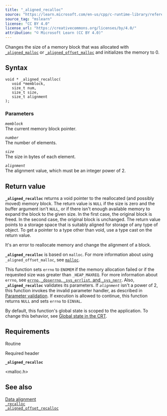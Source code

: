 ```yaml
---
title: "_aligned_recalloc"
source: "https://learn.microsoft.com/en-us/cpp/c-runtime-library/reference/aligned-recalloc?view=msvc-170"
source_tag: "mslearn"
license: "CC BY 4.0"
license_url: "https://creativecommons.org/licenses/by/4.0/"
attribution: "© Microsoft Learn (CC BY 4.0)"
---
```

Changes the size of a memory block that was allocated with [`_aligned_malloc`](https://learn.microsoft.com/en-us/cpp/c-runtime-library/reference/aligned-malloc?view=msvc-170) or [`_aligned_offset_malloc`](https://learn.microsoft.com/en-us/cpp/c-runtime-library/reference/aligned-offset-malloc?view=msvc-170) and initializes the memory to 0.

## Syntax

```
void * _aligned_recalloc(
   void *memblock,
   size_t num,
   size_t size,
   size_t alignment
);
```

### Parameters

_`memblock`_  
The current memory block pointer.

_`number`_  
The number of elements.

_`size`_  
The size in bytes of each element.

_`alignment`_  
The alignment value, which must be an integer power of 2.

## Return value

**`_aligned_recalloc`** returns a void pointer to the reallocated (and possibly moved) memory block. The return value is `NULL` if the size is zero and the buffer argument isn't `NULL`, or if there isn't enough available memory to expand the block to the given size. In the first case, the original block is freed. In the second case, the original block is unchanged. The return value points to a storage space that is suitably aligned for storage of any type of object. To get a pointer to a type other than void, use a type cast on the return value.

It's an error to reallocate memory and change the alignment of a block.

**`_aligned_recalloc`** is based on `malloc`. For more information about using `_aligned_offset_malloc`, see [`malloc`](https://learn.microsoft.com/en-us/cpp/c-runtime-library/reference/malloc?view=msvc-170).

This function sets `errno` to `ENOMEM` if the memory allocation failed or if the requested size was greater than `_HEAP_MAXREQ`. For more information about `errno`, see [`errno`, `_doserrno`, `_sys_errlist`, and `_sys_nerr`](https://learn.microsoft.com/en-us/cpp/c-runtime-library/errno-doserrno-sys-errlist-and-sys-nerr?view=msvc-170). Also, **`_aligned_recalloc`** validates its parameters. If _`alignment`_ isn't a power of 2, this function invokes the invalid parameter handler, as described in [Parameter validation](https://learn.microsoft.com/en-us/cpp/c-runtime-library/parameter-validation?view=msvc-170). If execution is allowed to continue, this function returns `NULL` and sets `errno` to `EINVAL`.

By default, this function's global state is scoped to the application. To change this behavior, see [Global state in the CRT](https://learn.microsoft.com/en-us/cpp/c-runtime-library/global-state?view=msvc-170).

## Requirements

Routine

Required header

**`_aligned_recalloc`**

<malloc.h>

## See also

[Data alignment](https://learn.microsoft.com/en-us/cpp/c-runtime-library/data-alignment?view=msvc-170)  
[`_recalloc`](https://learn.microsoft.com/en-us/cpp/c-runtime-library/reference/recalloc?view=msvc-170)  
[`_aligned_offset_recalloc`](https://learn.microsoft.com/en-us/cpp/c-runtime-library/reference/aligned-offset-recalloc?view=msvc-170)